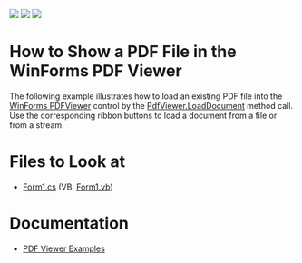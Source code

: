 <!-- default badges list -->
![](https://img.shields.io/endpoint?url=https://codecentral.devexpress.com/api/v1/VersionRange/128595861/22.2.3%2B)
[![](https://img.shields.io/badge/Open_in_DevExpress_Support_Center-FF7200?style=flat-square&logo=DevExpress&logoColor=white)](https://supportcenter.devexpress.com/ticket/details/E4696)
[![](https://img.shields.io/badge/📖_How_to_use_DevExpress_Examples-e9f6fc?style=flat-square)](https://docs.devexpress.com/GeneralInformation/403183)
<!-- default badges end -->

# How to Show a PDF File in the WinForms PDF Viewer

The following example illustrates how to load an existing PDF file into the [WinForms PDFViewer](https://www.devexpress.com/products/net/controls/winforms/pdf-viewer/) control by the [PdfViewer.LoadDocument](https://docs.devexpress.com/windowsforms/devexpress.xtrapdfviewer.pdfviewer.loaddocument.overloads) method call. Use the corresponding ribbon buttons to load a document from a file or from a stream.

# Files to Look at

* [Form1.cs](./CS/PdfViewerSample/Form1.cs) (VB: [Form1.vb](./VB/PdfViewerSample/Form1.vb))

# Documentation

* [PDF Viewer Examples](https://docs.devexpress.com/WindowsForms/10964/controls-and-libraries/pdf-viewer/examples)



